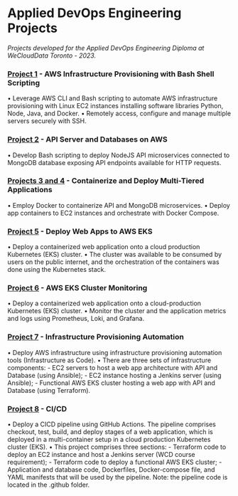# Applied DevOps Engineering Projects

*Projects developed for the Applied DevOps Engineering Diploma at WeCloudData Toronto - 2023.*

### [Project 1](https://github.com/caroldelwing/WCD-DevOps/tree/main/project_1) - AWS Infrastructure Provisioning with Bash Shell Scripting
  • Leverage AWS CLI and Bash scripting to automate AWS infrastructure provisioning with Linux EC2 instances installing software libraries Python, Node, Java, and Docker.
  • Remotely access, configure and manage multiple servers securely with SSH.

### [Project 2](https://github.com/caroldelwing/WCD-DevOps/tree/main/project_2) - API Server and Databases on AWS
  • Develop Bash scripting to deploy NodeJS API microservices connected to MongoDB database exposing API endpoints available for HTTP requests.

### [Projects 3 and 4](https://github.com/caroldelwing/WCD-DevOps/tree/main/project_34) - Containerize and Deploy Multi-Tiered Applications
  • Employ Docker to containerize API and MongoDB microservices.
  • Deploy app containers to EC2 instances and orchestrate with Docker Compose.
 
### [Project 5](https://github.com/caroldelwing/WCD-DevOps/tree/main/project_5) - Deploy Web Apps to AWS EKS
  • Deploy a containerized web application onto a cloud production Kubernetes (EKS) cluster.
  • The cluster was available to be consumed by users on the public internet, and the orchestration 
of the containers was done using the Kubernetes stack.

### [Project 6](https://github.com/caroldelwing/WCD-DevOps/tree/main/project_6) - AWS EKS Cluster Monitoring
  • Deploy a containerized web application onto a cloud-production Kubernetes (EKS) cluster.
  • Monitor the cluster and the application metrics and logs using Prometheus, Loki, and Grafana.

### [Project 7](https://github.com/caroldelwing/WCD-DevOps/tree/main/project_7) - Infrastructure Provisioning Automation
  • Deploy AWS infrastructure using infrastructure provisioning automation tools (Infrastructure as Code). 
  • There are three sets of infrastructure components:
    - EC2 servers to host a web app architecture with API and Database (using Ansible);
    - EC2 instance hosting a Jenkins server (using Ansible);
    - Functional AWS EKS cluster hosting a web app with API and Database (using Terraform).

### [Project 8](https://github.com/caroldelwing/WCD-DevOps/tree/main/project_8) - CI/CD
  • Deploy a CICD pipeline using GitHub Actions. The pipeline comprises checkout, test, build, and deploy stages of a web application, which is deployed in a multi-container setup in a cloud production Kubernetes cluster (EKS).
  • This project comprises three sections:
    - Terraform code to deploy an EC2 instance and host a Jenkins server (WCD course requirement);
    - Terraform code to deploy a functional AWS EKS cluster;
    - Application and database code, Dockerfiles, Docker-compose file, and YAML manifests that will be used by the pipeline. Note: the pipeline code is located in the .github folder.
